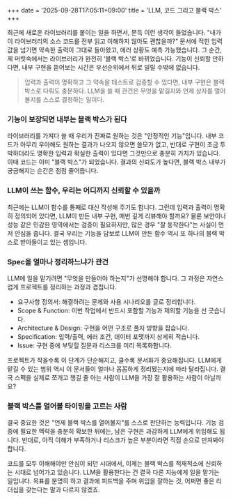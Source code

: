 +++
date = '2025-09-28T17:05:11+09:00'
title = 'LLM, 코드 그리고 블랙 박스'
+++

최근에 새로운 라이브러리를 붙이는 일을 하면서, 문득 이런 생각이 들었습니다. "내가 이 라이브러리의 소스 코드를 전부 읽고 이해하지 않아도 괜찮을까?" 문서에 적힌 입력 값을 넘기면 약속한 출력이 그대로 돌아왔고, 에러 상황도 예측 가능했습니다. 그 순간, 제 머릿속에서는 라이브러리가 완전히 ‘블랙 박스’로 바뀌었습니다. 기능이 신뢰할 만하다면, 내부 구현을 뜯어보는 시간은 우선순위에서 뒤로 밀릴 수밖에 없습니다.

>입력과 출력이 명확하고 그 약속을 테스트로 검증할 수 있다면, 내부 구현은 블랙 박스로 다뤄도 충분하다. LLM을 쓸 때 관건은 무엇을 맡길지와 언제 상자를 열어볼지를 스스로 결정하는 일이다.

### 기능이 보장되면 내부는 블랙 박스가 된다

라이브러리를 가져다 쓸 때 우리가 진짜로 원하는 것은 "안정적인 기능"입니다. 내부 코드가 아무리 우아해도 원하는 결과가 나오지 않으면 쓸모가 없고, 반대로 구현이 조금 투박하더라도 명확한 입력과 확실한 출력이 있다면 그것만으로 충분히 가치가 있습니다. 이때 코드는 이미 "블랙 박스"가 되었습니다. 결과의 신뢰도가 높다면, 블랙 박스 내부가 궁금해지는 순간은 점점 줄어듭니다.

### LLM이 쓰는 함수, 우리는 어디까지 신뢰할 수 있을까

최근에는 LLM이 함수를 통째로 대신 작성해 주기도 합니다. 그런데 입력과 출력이 명확히 정의되어 있다면, LLM이 만든 내부 구현, 매번 깊게 리뷰해야 할까요? 물론 보안이나 성능 같은 민감한 영역에서는 검증이 필요하지만, 많은 경우 "잘 동작한다"는 사실이 먼저 안심을 줍니다. 결국 우리는 기능을 담보로 LLM이 만든 함수 역시 또 하나의 블랙 박스로 받아들이고 있는 셈입니다.

### Spec을 얼마나 정리하느냐가 관건

LLM에 일을 맡기려면 "무엇을 만들어야 하는지"가 선명해야 합니다. 그 과정은 자연스럽게 프로젝트를 정리하는 과정과 겹칩니다.

- 요구사항 정의서: 해결하려는 문제와 사용 시나리오를 글로 정리합니다.
- Scope & Function: 이번 작업에서 반드시 포함할 기능과 제외할 기능을 선 긋습니다.
- Architecture & Design: 구현을 어떤 구조로 풀지 방향을 잡습니다.
- Specification: 입력/출력, 에러 조건, 데이터 포맷까지 상세히 적습니다.
- Issue: 구현 중에 부딪힐 질문과 리스크를 미리 목록화합니다.

프로젝트가 작을수록 이 단계가 단순해지고, 클수록 문서화가 중요해집니다. LLM에게 맡길 수 있는 범위 역시 이 문서들이 얼마나 꼼꼼하게 정리됐는지에 따라 달라집니다. 결국 스펙을 실제로 쪼개고 챙길 줄 아는 사람이 LLM을 가장 잘 활용하는 사람이 아닐까요?

### 블랙 박스를 열어볼 타이밍을 고르는 사람

결국 중요한 것은 "언제 블랙 박스를 열어볼지"를 스스로 판단하는 능력입니다. 기능 검증에 필요한 맥락을 충분히 확보한 뒤에는, 남은 구현은 과감하게 LLM에게 위임해도 됩니다. 반대로, 아직 이해가 부족하거나 리스크가 높은 부분이라면 직접 손으로 만져봐야 합니다.

코드를 모두 이해해야만 안심이 되던 시대에서, 이제는 블랙 박스를 적재적소에 신뢰하는 시대로 넘어가고 있습니다. LLM을 활용한다는 건 결국 다른 지능에게 일을 맡기는 일입니다. 목표를 분명히 하고 결과에 피드백을 주며 위임을 잘하는 것, 어쩌면 좋은 리더십을 갖는다는 말과 다르지 않겠죠.
